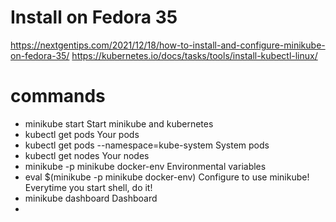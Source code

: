 # Install on Fedora 35
https://nextgentips.com/2021/12/18/how-to-install-and-configure-minikube-on-fedora-35/
https://kubernetes.io/docs/tasks/tools/install-kubectl-linux/

# commands
- minikube start
Start minikube and kubernetes
- kubectl get pods
Your pods
- kubectl get pods --namespace=kube-system
System pods
- kubectl get nodes
Your nodes
- minikube -p minikube docker-env
Environmental variables
- eval $(minikube -p minikube docker-env)
Configure to use minikube! Everytime you start shell, do it!
- minikube dashboard
Dashboard
- 
